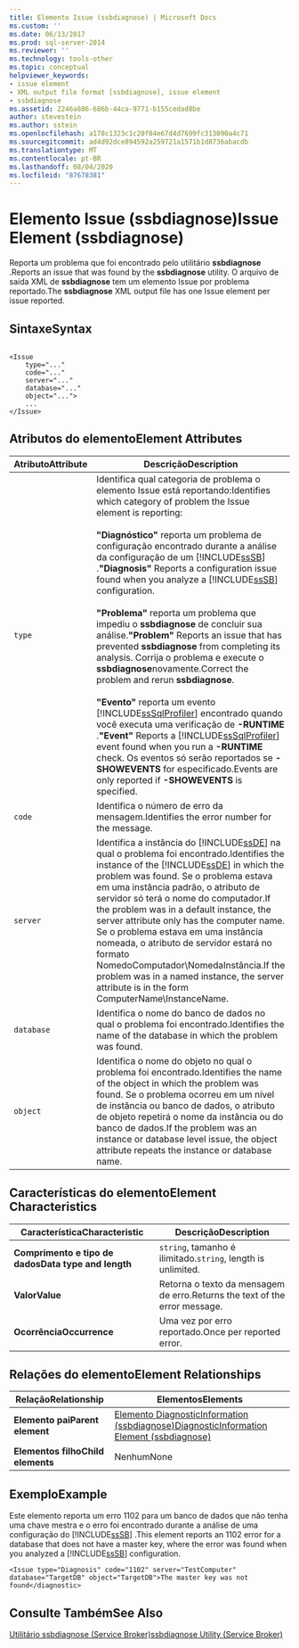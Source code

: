 ```yaml
---
title: Elemento Issue (ssbdiagnose) | Microsoft Docs
ms.custom: ''
ms.date: 06/13/2017
ms.prod: sql-server-2014
ms.reviewer: ''
ms.technology: tools-other
ms.topic: conceptual
helpviewer_keywords:
- issue element
- XML output file format [ssbdiagnose], issue element
- ssbdiagnose
ms.assetid: 2246a886-686b-44ca-9771-b155cedad8be
author: stevestein
ms.author: sstein
ms.openlocfilehash: a178c1323c1c20f84e67d4d7699fc313090a4c71
ms.sourcegitcommit: ad4d92dce894592a259721a1571b1d8736abacdb
ms.translationtype: MT
ms.contentlocale: pt-BR
ms.lasthandoff: 08/04/2020
ms.locfileid: "87678381"
---
```

# <a name="issue-element-ssbdiagnose"></a><span data-ttu-id="c8c2a-102">Elemento Issue (ssbdiagnose)</span><span class="sxs-lookup"><span data-stu-id="c8c2a-102">Issue Element (ssbdiagnose)</span></span>
  <span data-ttu-id="c8c2a-103">Reporta um problema que foi encontrado pelo utilitário **ssbdiagnose** .</span><span class="sxs-lookup"><span data-stu-id="c8c2a-103">Reports an issue that was found by the **ssbdiagnose** utility.</span></span> <span data-ttu-id="c8c2a-104">O arquivo de saída XML de **ssbdiagnose** tem um elemento Issue por problema reportado.</span><span class="sxs-lookup"><span data-stu-id="c8c2a-104">The **ssbdiagnose** XML output file has one Issue element per issue reported.</span></span>  
  
## <a name="syntax"></a><span data-ttu-id="c8c2a-105">Sintaxe</span><span class="sxs-lookup"><span data-stu-id="c8c2a-105">Syntax</span></span>  
  
```  
  
<Issue  
    type="..."   
    code="..."   
    server="..."   
    database="..."   
    object="...">   
    ...   
</Issue>  
```  
  
## <a name="element-attributes"></a><span data-ttu-id="c8c2a-106">Atributos do elemento</span><span class="sxs-lookup"><span data-stu-id="c8c2a-106">Element Attributes</span></span>  
  
|<span data-ttu-id="c8c2a-107">Atributo</span><span class="sxs-lookup"><span data-stu-id="c8c2a-107">Attribute</span></span>|<span data-ttu-id="c8c2a-108">Descrição</span><span class="sxs-lookup"><span data-stu-id="c8c2a-108">Description</span></span>|  
|---------------|-----------------|  
|`type`|<span data-ttu-id="c8c2a-109">Identifica qual categoria de problema o elemento Issue está reportando:</span><span class="sxs-lookup"><span data-stu-id="c8c2a-109">Identifies which category of problem the Issue element is reporting:</span></span><br /><br /> <span data-ttu-id="c8c2a-110">**"Diagnóstico"** reporta um problema de configuração encontrado durante a análise da configuração de um [!INCLUDE[ssSB](../../includes/sssb-md.md)] .</span><span class="sxs-lookup"><span data-stu-id="c8c2a-110">**"Diagnosis"** Reports a configuration issue found when you analyze a [!INCLUDE[ssSB](../../includes/sssb-md.md)] configuration.</span></span><br /><br /> <span data-ttu-id="c8c2a-111">**"Problema"** reporta um problema que impediu o **ssbdiagnose** de concluir sua análise.</span><span class="sxs-lookup"><span data-stu-id="c8c2a-111">**"Problem"** Reports an issue that has prevented **ssbdiagnose** from completing its analysis.</span></span> <span data-ttu-id="c8c2a-112">Corrija o problema e execute o **ssbdiagnose**novamente.</span><span class="sxs-lookup"><span data-stu-id="c8c2a-112">Correct the problem and rerun **ssbdiagnose**.</span></span><br /><br /> <span data-ttu-id="c8c2a-113">**"Evento"** reporta um evento [!INCLUDE[ssSqlProfiler](../../includes/sssqlprofiler-md.md)] encontrado quando você executa uma verificação de **-RUNTIME** .</span><span class="sxs-lookup"><span data-stu-id="c8c2a-113">**"Event"** Reports a [!INCLUDE[ssSqlProfiler](../../includes/sssqlprofiler-md.md)] event found when you run a **-RUNTIME** check.</span></span> <span data-ttu-id="c8c2a-114">Os eventos só serão reportados se **-SHOWEVENTS** for especificado.</span><span class="sxs-lookup"><span data-stu-id="c8c2a-114">Events are only reported if **-SHOWEVENTS** is specified.</span></span>|  
|`code`|<span data-ttu-id="c8c2a-115">Identifica o número de erro da mensagem.</span><span class="sxs-lookup"><span data-stu-id="c8c2a-115">Identifies the error number for the message.</span></span>|  
|`server`|<span data-ttu-id="c8c2a-116">Identifica a instância do [!INCLUDE[ssDE](../../includes/ssde-md.md)] na qual o problema foi encontrado.</span><span class="sxs-lookup"><span data-stu-id="c8c2a-116">Identifies the instance of the [!INCLUDE[ssDE](../../includes/ssde-md.md)] in which the problem was found.</span></span> <span data-ttu-id="c8c2a-117">Se o problema estava em uma instância padrão, o atributo de servidor só terá o nome do computador.</span><span class="sxs-lookup"><span data-stu-id="c8c2a-117">If the problem was in a default instance, the server attribute only has the computer name.</span></span> <span data-ttu-id="c8c2a-118">Se o problema estava em uma instância nomeada, o atributo de servidor estará no formato NomedoComputador\NomedaInstância.</span><span class="sxs-lookup"><span data-stu-id="c8c2a-118">If the problem was in a named instance, the server attribute is in the form ComputerName\InstanceName.</span></span>|  
|`database`|<span data-ttu-id="c8c2a-119">Identifica o nome do banco de dados no qual o problema foi encontrado.</span><span class="sxs-lookup"><span data-stu-id="c8c2a-119">Identifies the name of the database in which the problem was found.</span></span>|  
|`object`|<span data-ttu-id="c8c2a-120">Identifica o nome do objeto no qual o problema foi encontrado.</span><span class="sxs-lookup"><span data-stu-id="c8c2a-120">Identifies the name of the object in which the problem was found.</span></span> <span data-ttu-id="c8c2a-121">Se o problema ocorreu em um nível de instância ou banco de dados, o atributo de objeto repetirá o nome da instância ou do banco de dados.</span><span class="sxs-lookup"><span data-stu-id="c8c2a-121">If the problem was an instance or database level issue, the object attribute repeats the instance or database name.</span></span>|  
  
## <a name="element-characteristics"></a><span data-ttu-id="c8c2a-122">Características do elemento</span><span class="sxs-lookup"><span data-stu-id="c8c2a-122">Element Characteristics</span></span>  
  
|<span data-ttu-id="c8c2a-123">Característica</span><span class="sxs-lookup"><span data-stu-id="c8c2a-123">Characteristic</span></span>|<span data-ttu-id="c8c2a-124">Descrição</span><span class="sxs-lookup"><span data-stu-id="c8c2a-124">Description</span></span>|  
|--------------------|-----------------|  
|<span data-ttu-id="c8c2a-125">**Comprimento e tipo de dados**</span><span class="sxs-lookup"><span data-stu-id="c8c2a-125">**Data type and length**</span></span>|<span data-ttu-id="c8c2a-126">`string`, tamanho é ilimitado.</span><span class="sxs-lookup"><span data-stu-id="c8c2a-126">`string`, length is unlimited.</span></span>|  
|<span data-ttu-id="c8c2a-127">**Valor**</span><span class="sxs-lookup"><span data-stu-id="c8c2a-127">**Value**</span></span>|<span data-ttu-id="c8c2a-128">Retorna o texto da mensagem de erro.</span><span class="sxs-lookup"><span data-stu-id="c8c2a-128">Returns the text of the error message.</span></span>|  
|<span data-ttu-id="c8c2a-129">**Ocorrência**</span><span class="sxs-lookup"><span data-stu-id="c8c2a-129">**Occurrence**</span></span>|<span data-ttu-id="c8c2a-130">Uma vez por erro reportado.</span><span class="sxs-lookup"><span data-stu-id="c8c2a-130">Once per reported error.</span></span>|  
  
## <a name="element-relationships"></a><span data-ttu-id="c8c2a-131">Relações do elemento</span><span class="sxs-lookup"><span data-stu-id="c8c2a-131">Element Relationships</span></span>  
  
|<span data-ttu-id="c8c2a-132">Relação</span><span class="sxs-lookup"><span data-stu-id="c8c2a-132">Relationship</span></span>|<span data-ttu-id="c8c2a-133">Elementos</span><span class="sxs-lookup"><span data-stu-id="c8c2a-133">Elements</span></span>|  
|------------------|--------------|  
|<span data-ttu-id="c8c2a-134">**Elemento pai**</span><span class="sxs-lookup"><span data-stu-id="c8c2a-134">**Parent element**</span></span>|[<span data-ttu-id="c8c2a-135">Elemento DiagnosticInformation &#40;ssbdiagnose&#41;</span><span class="sxs-lookup"><span data-stu-id="c8c2a-135">DiagnosticInformation Element &#40;ssbdiagnose&#41;</span></span>](diagnosticinformation-element-ssbdiagnose.md)|  
|<span data-ttu-id="c8c2a-136">**Elementos filho**</span><span class="sxs-lookup"><span data-stu-id="c8c2a-136">**Child elements**</span></span>|<span data-ttu-id="c8c2a-137">Nenhum</span><span class="sxs-lookup"><span data-stu-id="c8c2a-137">None</span></span>|  
  
## <a name="example"></a><span data-ttu-id="c8c2a-138">Exemplo</span><span class="sxs-lookup"><span data-stu-id="c8c2a-138">Example</span></span>  
 <span data-ttu-id="c8c2a-139">Este elemento reporta um erro 1102 para um banco de dados que não tenha uma chave mestra e o erro foi encontrado durante a análise de uma configuração do [!INCLUDE[ssSB](../../includes/sssb-md.md)] .</span><span class="sxs-lookup"><span data-stu-id="c8c2a-139">This element reports an 1102 error for a database that does not have a master key, where the error was found when you analyzed a [!INCLUDE[ssSB](../../includes/sssb-md.md)] configuration.</span></span>  
  
```  
<Issue type="Diagnosis" code="1102" server="TestComputer" database="TargetDB" object="TargetDB">The master key was not found</diagnostic>  
```  
  
## <a name="see-also"></a><span data-ttu-id="c8c2a-140">Consulte Também</span><span class="sxs-lookup"><span data-stu-id="c8c2a-140">See Also</span></span>  
 [<span data-ttu-id="c8c2a-141">Utilitário ssbdiagnose &#40;Service Broker&#41;</span><span class="sxs-lookup"><span data-stu-id="c8c2a-141">ssbdiagnose Utility &#40;Service Broker&#41;</span></span>](ssbdiagnose-utility-service-broker.md)  
  
  
